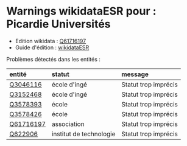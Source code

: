 Warnings wikidataESR pour : Picardie Universités
================

- Edition wikidata : [Q61716197](https://www.wikidata.org/wiki/Q61716197)
- Guide d'édition : [wikidataESR](https://github.com/cpesr/wikidataESR/)



Problèmes détectés dans les entités :

|entité                                               |statut                  |message              |
|:----------------------------------------------------|:-----------------------|:--------------------|
|[Q3046116](https://www.wikidata.org/wiki/Q3046116)   |école d'ingé            |Statut trop imprécis |
|[Q3152468](https://www.wikidata.org/wiki/Q3152468)   |école d'ingé            |Statut trop imprécis |
|[Q3578393](https://www.wikidata.org/wiki/Q3578393)   |école                   |Statut trop imprécis |
|[Q3578426](https://www.wikidata.org/wiki/Q3578426)   |école                   |Statut trop imprécis |
|[Q61716197](https://www.wikidata.org/wiki/Q61716197) |association             |Statut trop imprécis |
|[Q622906](https://www.wikidata.org/wiki/Q622906)     |institut de technologie |Statut trop imprécis |
